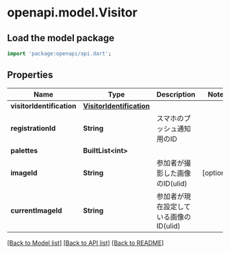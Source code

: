 # openapi.model.Visitor

## Load the model package
```dart
import 'package:openapi/api.dart';
```

## Properties
Name | Type | Description | Notes
------------ | ------------- | ------------- | -------------
**visitorIdentification** | [**VisitorIdentification**](VisitorIdentification.md) |  | 
**registrationId** | **String** | スマホのプッシュ通知用のID | 
**palettes** | **BuiltList&lt;int&gt;** |  | 
**imageId** | **String** | 参加者が撮影した画像のID(ulid) | [optional] 
**currentImageId** | **String** | 参加者が現在設定している画像のID(ulid) | 

[[Back to Model list]](../README.md#documentation-for-models) [[Back to API list]](../README.md#documentation-for-api-endpoints) [[Back to README]](../README.md)


